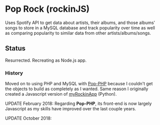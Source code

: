 # Pop Rock (rockinJS)
Uses Spotify API to get data about artists, their albums, and those albums' songs to store in a MySQL database and track popularity over time as well as comparing popularity to similar data from other artists/albums/songs.

## Status
Resurrected. Recreating as Node.js app.

### History
Moved on to using PHP and MySQL with [Pop-PHP](https://github.com/jotasprout/Pop-PHP) because I couldn't get the objects to build as completely as I wanted. Same reason I originally created a Javascript version of [myRockinApp](https://github.com/jotasprout/myRockinApp) (Python). 

UPDATE February 2018: Regarding **Pop-PHP**, its front-end is now largely Javascript as my skills have improved over the last couple years.

UPDATE October 2018: 
